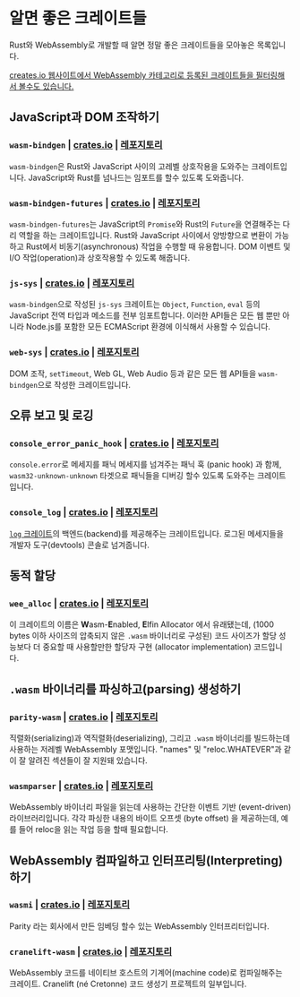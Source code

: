 # 알면 좋은 크레이트들

Rust와 WebAssembly로 개발할 때 알면 정말 좋은 크레이트들을 모아놓은 목록입니다.

[creates.io 웹사이트에서 WebAssembly 카테고리로 등록된 크레이트들을 필터링해서 볼수도 있습니다.][wasm-category]

## JavaScript과 DOM 조작하기

### `wasm-bindgen` | [crates.io](https://crates.io/crates/wasm-bindgen) | [레포지토리](https://github.com/rustwasm/wasm-bindgen)

`wasm-bindgen`은 Rust와 JavaScript 사이의 고레벨 상호작용을 도와주는 크레이트입니다. JavaScript와 Rust를 넘나드는 임포트를 할수 있도록 도와줍니다.

### `wasm-bindgen-futures` | [crates.io](https://crates.io/crates/wasm-bindgen-futures) | [레포지토리](https://github.com/rustwasm/wasm-bindgen/tree/master/crates/futures)

`wasm-bindgen-futures`는 JavaScript의 `Promise`와 Rust의 `Future`을 연결해주는 다리 역할을 하는 크레이트입니다. Rust와 JavaScript 사이에서 양방향으로 변환이 가능하고 Rust에서 비동기(asynchronous) 작업을 수행할 때 유용합니다. DOM 이벤트 및 I/O 작업(operation)과 상호작용할 수 있도록 해줍니다.

### `js-sys` | [crates.io](https://crates.io/crates/js-sys) | [레포지토리](https://github.com/rustwasm/wasm-bindgen/tree/master/crates/js-sys)

`wasm-bindgen`으로 작성된 `js-sys` 크레이트는 `Object`, `Function`, `eval` 등의 JavaScript 전역 타입과 메소드를 전부 임포트합니다. 이러한 API들은 모든 웹 뿐만 아니라 Node.js를 포함한 모든 ECMAScript 환경에 이식해서 사용할 수 있습니다.

### `web-sys` | [crates.io](https://crates.io/crates/web-sys) | [레포지토리](https://github.com/rustwasm/wasm-bindgen/tree/master/crates/web-sys)

DOM 조작, `setTimeout`, Web GL, Web Audio 등과 같은 모든 웹 API들을 `wasm-bindgen`으로 작성한 크레이트입니다.

## 오류 보고 및 로깅

### `console_error_panic_hook` | [crates.io](https://crates.io/crates/console_error_panic_hook) | [레포지토리](https://github.com/rustwasm/console_error_panic_hook)

`console.error`로 메세지를 패닉 메세지를 넘겨주는 패닉 훅 (panic hook) 과 함께, `wasm32-unknown-unknown` 타겟으로 패닉들을 디버깅 할수 있도록 도와주는 크레이트입니다.

### `console_log` | [crates.io](https://crates.io/crates/console_log) | [레포지토리](https://github.com/iamcodemaker/console_log)

[`log` 크레이트](https://crates.io/crates/log)의 백엔드(backend)를 제공해주는 크레이트입니다. 로그된 메세지들을 개발자 도구(devtools) 콘솔로 넘겨줍니다.

## 동적 할당

### `wee_alloc` | [crates.io](https://crates.io/crates/wee_alloc) | [레포지토리](https://github.com/rustwasm/wee_alloc)

이 크레이트의 이름은 **W**asm-**E**nabled, **E**lfin Allocator 에서 유래됐는데, (1000 bytes 이하 사이즈의 압축되지 않은 `.wasm` 바이너리로 구성된) 코드 사이즈가 할당 성능보다 더 중요할 때 사용할만한 할당자 구현 (allocator implementation) 코드입니다.

## `.wasm` 바이너리를 파싱하고(parsing) 생성하기

### `parity-wasm` | [crates.io](https://crates.io/crates/parity-wasm) | [레포지토리](https://github.com/paritytech/parity-wasm)

직렬화(serializing)과 역직렬화(deserializing), 그리고 `.wasm` 바이너리를 빌드하는데 사용하는 저레벨 WebAssembly 포맷입니다. "names" 및 "reloc.WHATEVER"과 같이 잘 알려진 섹션들이 잘 지원돼 있습니다.

### `wasmparser` | [crates.io](https://crates.io/crates/wasmparser) | [레포지토리](https://github.com/yurydelendik/wasmparser.rs)

WebAssembly 바이너리 파일을 읽는데 사용하는 간단한 이벤트 기반 (event-driven)  라이브러리입니다. 각각 파싱한 내용의 바이트 오프셋 (byte offset) 을 제공하는데, 예를 들어 reloc을 읽는 작업 등을 할때 필요합니다.

## WebAssembly 컴파일하고 인터프리팅(Interpreting)하기

### `wasmi` | [crates.io](https://crates.io/crates/wasmi) | [레포지토리](https://github.com/paritytech/wasmi)

Parity 라는 회사에서 만든 임베딩 할수 있는 WebAssembly 인터프리터입니다.

### `cranelift-wasm` | [crates.io](https://crates.io/crates/cranelift-wasm) | [레포지토리](https://github.com/bytecodealliance/wasmtime/tree/master/cranelift)

WebAssembly 코드를 네이티브 호스트의 기계어(machine code)로 컴파일해주는 크레이트. Cranelift (né Cretonne) 코드 생성기 프로젝트의 일부입니다.

[wasm-category]: https://crates.io/categories/wasm
